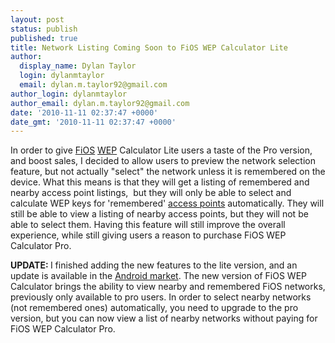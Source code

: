 ```yaml
---
layout: post
status: publish
published: true
title: Network Listing Coming Soon to FiOS WEP Calculator Lite
author:
  display_name: Dylan Taylor
  login: dylanmtaylor
  email: dylan.m.taylor92@gmail.com
author_login: dylanmtaylor
author_email: dylan.m.taylor92@gmail.com
date: '2010-11-11 02:37:47 +0000'
date_gmt: '2010-11-11 02:37:47 +0000'
---
```

<p>In order to give <a class="zem_slink" title="Verizon FiOS" rel="wikipedia" href="http://en.wikipedia.org/wiki/Verizon_FiOS">FiOS</a> <a class="zem_slink" title="Wired Equivalent Privacy" rel="wikipedia" href="http://en.wikipedia.org/wiki/Wired_Equivalent_Privacy">WEP</a> Calculator Lite users a taste of the Pro version, and boost sales, I decided to allow users to preview the network selection feature, but not actually "select" the network unless it is remembered on the device. What this means is that they will get a listing of remembered and nearby access point listings,  but they will only be able to select and calculate WEP keys for 'remembered' <a class="zem_slink" title="Wireless access point" rel="wikipedia" href="http://en.wikipedia.org/wiki/Wireless_access_point">access points</a> automatically. They will still be able to view a listing of nearby access points, but they will not be able to select them. Having this feature will still improve the overall experience, while still giving users a reason to purchase FiOS WEP Calculator Pro.</p>
<p><strong>UPDATE: </strong>I finished adding the new features to the lite version, and an update is available in the <a class="zem_slink" title="Android Market" rel="homepage" href="http://www.android.com/market/">Android market</a>. The new version of FiOS WEP Calculator brings the ability to view nearby and remembered FiOS networks, previously only available to pro users. In order to select nearby networks (not remembered ones) automatically, you need to upgrade to the pro version, but you can now view a list of nearby networks without paying for FiOS WEP Calculator Pro.</p>
